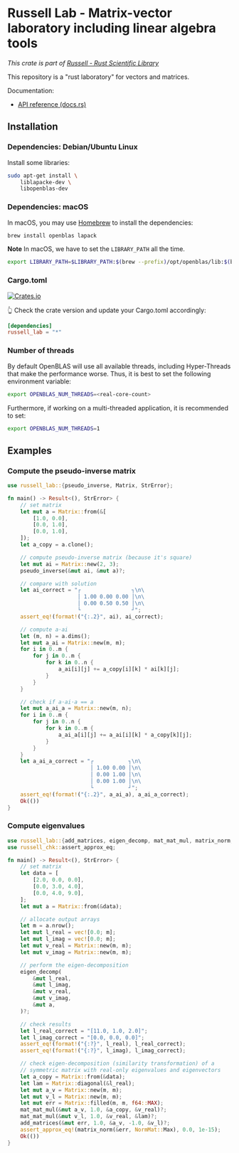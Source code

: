 # Russell Lab - Matrix-vector laboratory including linear algebra tools

_This crate is part of [Russell - Rust Scientific Library](https://github.com/cpmech/russell)_

This repository is a "rust laboratory" for vectors and matrices.

Documentation:

- [API reference (docs.rs)](https://docs.rs/russell_lab)

## Installation

### Dependencies: Debian/Ubuntu Linux

Install some libraries:

```bash
sudo apt-get install \
    liblapacke-dev \
    libopenblas-dev
```

### Dependencies: macOS

In macOS, you may use [Homebrew](https://brew.sh/) to install the dependencies:

```bash
brew install openblas lapack
```

**Note** In macOS, we have to set the `LIBRARY_PATH` all the time.

```bash
export LIBRARY_PATH=$LIBRARY_PATH:$(brew --prefix)/opt/openblas/lib:$(brew --prefix)/opt/lapack/lib
```

### Cargo.toml

[![Crates.io](https://img.shields.io/crates/v/russell_lab.svg)](https://crates.io/crates/russell_lab)

👆 Check the crate version and update your Cargo.toml accordingly:

```toml
[dependencies]
russell_lab = "*"
```

### Number of threads

By default OpenBLAS will use all available threads, including Hyper-Threads that make the performance worse. Thus, it is best to set the following environment variable:

```bash
export OPENBLAS_NUM_THREADS=<real-core-count>
```

Furthermore, if working on a multi-threaded application, it is recommended to set:

```bash
export OPENBLAS_NUM_THREADS=1
```

## Examples

### Compute the pseudo-inverse matrix

```rust
use russell_lab::{pseudo_inverse, Matrix, StrError};

fn main() -> Result<(), StrError> {
    // set matrix
    let mut a = Matrix::from(&[
        [1.0, 0.0],
        [0.0, 1.0],
        [0.0, 1.0],
    ]);
    let a_copy = a.clone();

    // compute pseudo-inverse matrix (because it's square)
    let mut ai = Matrix::new(2, 3);
    pseudo_inverse(&mut ai, &mut a)?;

    // compare with solution
    let ai_correct = "┌                ┐\n\
                      │ 1.00 0.00 0.00 │\n\
                      │ 0.00 0.50 0.50 │\n\
                      └                ┘";
    assert_eq!(format!("{:.2}", ai), ai_correct);

    // compute a⋅ai
    let (m, n) = a.dims();
    let mut a_ai = Matrix::new(m, m);
    for i in 0..m {
        for j in 0..m {
            for k in 0..n {
                a_ai[i][j] += a_copy[i][k] * ai[k][j];
            }
        }
    }

    // check if a⋅ai⋅a == a
    let mut a_ai_a = Matrix::new(m, n);
    for i in 0..m {
        for j in 0..n {
            for k in 0..m {
                a_ai_a[i][j] += a_ai[i][k] * a_copy[k][j];
            }
        }
    }
    let a_ai_a_correct = "┌           ┐\n\
                          │ 1.00 0.00 │\n\
                          │ 0.00 1.00 │\n\
                          │ 0.00 1.00 │\n\
                          └           ┘";
    assert_eq!(format!("{:.2}", a_ai_a), a_ai_a_correct);
    Ok(())
}
```

### Compute eigenvalues

```rust
use russell_lab::{add_matrices, eigen_decomp, mat_mat_mul, matrix_norm, NormMat, Matrix, StrError};
use russell_chk::assert_approx_eq;

fn main() -> Result<(), StrError> {
    // set matrix
    let data = [
        [2.0, 0.0, 0.0],
        [0.0, 3.0, 4.0],
        [0.0, 4.0, 9.0],
    ];
    let mut a = Matrix::from(&data);

    // allocate output arrays
    let m = a.nrow();
    let mut l_real = vec![0.0; m];
    let mut l_imag = vec![0.0; m];
    let mut v_real = Matrix::new(m, m);
    let mut v_imag = Matrix::new(m, m);

    // perform the eigen-decomposition
    eigen_decomp(
        &mut l_real,
        &mut l_imag,
        &mut v_real,
        &mut v_imag,
        &mut a,
    )?;

    // check results
    let l_real_correct = "[11.0, 1.0, 2.0]";
    let l_imag_correct = "[0.0, 0.0, 0.0]";
    assert_eq!(format!("{:?}", l_real), l_real_correct);
    assert_eq!(format!("{:?}", l_imag), l_imag_correct);

    // check eigen-decomposition (similarity transformation) of a
    // symmetric matrix with real-only eigenvalues and eigenvectors
    let a_copy = Matrix::from(&data);
    let lam = Matrix::diagonal(&l_real);
    let mut a_v = Matrix::new(m, m);
    let mut v_l = Matrix::new(m, m);
    let mut err = Matrix::filled(m, m, f64::MAX);
    mat_mat_mul(&mut a_v, 1.0, &a_copy, &v_real)?;
    mat_mat_mul(&mut v_l, 1.0, &v_real, &lam)?;
    add_matrices(&mut err, 1.0, &a_v, -1.0, &v_l)?;
    assert_approx_eq!(matrix_norm(&err, NormMat::Max), 0.0, 1e-15);
    Ok(())
}
```
